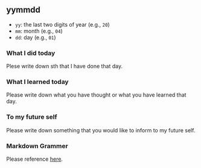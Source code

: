 ## yymmdd

- `yy`: the last two digits of year (e.g., `20`)
- `mm`: month (e.g., `04`)
- `dd`: day (e.g., `01`)

### What I did today

Plese write down sth that I have done that day.

### What I learned today

Please write down what you have thought or what you have learned that day.

### To my future self

Please write down something that you would like to inform to my future self.

### Markdown Grammer

Please reference [here](https://tatesuke.github.io/KanTanMarkdown/syntax.html).
